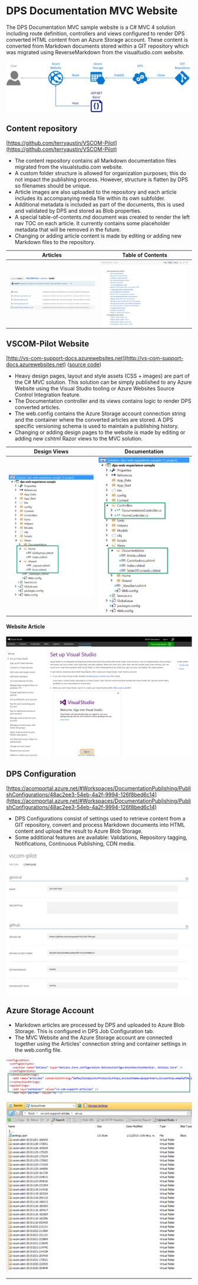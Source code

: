 ﻿# DPS Documentation MVC Website

The DPS Documentation MVC sample website is a C# MVC 4 solution including route definition, controllers and views configured to render DPS converted HTML content from an Azure Storage account. These content is converted from Markdown documents stored within a GIT repository which was migrated using ReverseMarkdown from the visualtudio.com website.

![architecture](readme/architecture.png)

## Content repository

[https://github.com/terryaustin/VSCOM-Pilot](https://github.com/terryaustin/VSCOM-Pilot)

* The content repository contains all Markdown documentation files migrated from the visualstudio.com website.
* A custom folder structure is allowed for organization purposes; this do not impact the publishing process. However, structure is flatten by DPS so filenames should be unique.
* Article images are also uploaded to the repository and each article includes its accompanying media file within its own subfolder.
* Additional metadata is included as part of the documents, this is used and validated by DPS and stored as Blob properties.
* A special table-of-contents.md document was created to render the left nav TOC on each article. It currently contains some placeholder metadata that will be removed in the future.
* Changing or adding article content is made by editing or adding new Markdown files to the repository.

|Articles|Table of Contents|
|--------|-----------------|
|![repository articles](readme/repository-articles.png)|![repository TOC](readme/repository-toc.png)|

## VSCOM-Pilot Website

[http://vs-com-support-docs.azurewebsites.net](http://vs-com-support-docs.azurewebsites.net) ([source code](https://github.com/southworkscom/visualstudio-web))

* Heavy design pages, layout and style assets (CSS + images) are part of the C# MVC solution. This solution can be simply published to any Azure Website using the Visual Studio tooling or Azure Websites Source Control Integration feature.
* The Documentation controller and its views contains logic to render DPS converted articles.
* The web.config contains the Azure Storage account connection string and the container where the converted articles are stored. A DPS specific versioning schema is used to maintain a publishing history.
* Changing or adding design pages to the website is made by editing or adding new cshtml Razor views to the MVC  solution.

|Design Views|Documentation|
|--------|-----------------|
|![design views](readme/MVC-design-views.png)|![documentation](readme/MVC-documentation.png)|

#### Website Article

![website article](readme/website-article.png)

## DPS Configuration

[https://acomportal.azure.net/#Workspaces/DocumentationPublishing/PublishConfigurations/48ac2ee3-54eb-4a2f-9994-126f8bed6c14](https://acomportal.azure.net/#Workspaces/DocumentationPublishing/PublishConfigurations/48ac2ee3-54eb-4a2f-9994-126f8bed6c14)

* DPS Configurations consist of settings used to retrieve content from a GIT repository, convert and process Markdown documents into HTML content and upload the result to Azure Blob Storage.
* Some additional features are available: Validations, Repository tagging, Notifications, Continuous Publishing, CDN media.

![DPS Configuration](readme/DPS-configuration.png)

## Azure Storage Account

* Markdown articles are processed by DPS and uploaded to Azure Blob Storage. This is configured in DPS Job Configuration tab.
* The MVC Website and the Azure Storage account are connected together using the Articles' connection string and container settings in the web.config file.

![web.config](readme/web-config.png)


![Azure Storage](readme/Azure-Storage.png)

---
